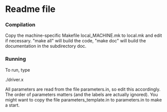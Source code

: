 # Readme file #

### Compilation ###
Copy the machine-specific Makefile local_MACHINE.mk to local.mk and edit if necessary. "make all" will build the code, "make doc" will build the documentation in the subdirectory doc.

### Running ##
To run, type

./driver.x

All parameters are read from the file parameters.in, so edit this accordingly. The order of parameters matters (and the labels are actually ignored). You might want to copy the file parameters_template.in to parameters.in to make a start.